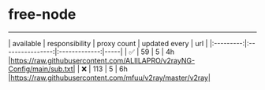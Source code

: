 # free-node

---

| available | responsibility | proxy count | updated every | url |
|:---------:|:----------------:|:-------------:|-----|
| ✅ | 59 | 5 | 4h |https://raw.githubusercontent.com/ALIILAPRO/v2rayNG-Config/main/sub.txt|
| ❌ | 113 | 5 |  6h |https://raw.githubusercontent.com/mfuu/v2ray/master/v2ray|
<!-- | ✅ | 0 | 5 | 1d |https://raw.githubusercontent.com/ts-sf/fly/main/v2|
| ✅ | 42 | 5 | 1h |https://raw.githubusercontent.com/aiboboxx/v2rayfree/main/v2|
| ❌ | 0 | 5 | 12h |https://raw.githubusercontent.com/mahsanet/MahsaFreeConfig/refs/heads/main/app/sub.txt|
| ✅ | 3 | 5 | 12h |https://raw.githubusercontent.com/mahsanet/MahsaFreeConfig/refs/heads/main/mtn/sub_1.txt|
| ✅ | 0 | 5 |2h |https://raw.githubusercontent.com/mahsanet/MahsaFreeConfig/refs/heads/main/mtn/sub_2.txt|
| ✅ | 30 | 5 |2h |https://raw.githubusercontent.com/mahsanet/MahsaFreeConfig/refs/heads/main/mtn/sub_3.txt|
| ✅ | 0 | 5 | 4h |https://raw.githubusercontent.com/mahsanet/MahsaFreeConfig/refs/heads/main/mtn/sub_4.txt|
| ✅ | 30 | 5 | idk |https://raw.githubusercontent.com/yebekhe/vpn-fail/refs/heads/main/sub-link|
| ✅ | 5049 | 5 | 2h |https://raw.githubusercontent.com/Surfboardv2ray/TGParse/main/splitted/mixed|
| ✅ | 637 | 5 | 2h |https://raw.githubusercontent.com/itsyebekhe/PSG/main/lite/subscriptions/xray/normal/mix|
| ✅ | 98 | 5 | 2h |https://raw.githubusercontent.com/HosseinKoofi/GO_V2rayCollector/main/mixed_iran.txt|
| ✅ | 181 | 5 | 2h |https://raw.githubusercontent.com/arshiacomplus/v2rayExtractor/refs/heads/main/mix/sub.html|
| ✅ | 0 | 5 | 8h |https://raw.githubusercontent.com/Rayan-Config/C-Sub/refs/heads/main/configs/proxy.txt|
| ✅ | 200 | 5 | idk |https://raw.githubusercontent.com/mahdibland/ShadowsocksAggregator/master/Eternity.txt|
| ✅ | 2 | 5 | 1h |https://raw.githubusercontent.com/Everyday-VPN/Everyday-VPN/main/subscription/main.txt|
| ✅ | 167 | 5 | 1h |https://raw.githubusercontent.com/MahsaNetConfigTopic/config/refs/heads/main/xray_final.txt|
| ✅ | 0 | 1h |https://raw.githubusercontent.com/tbbatbb/Proxy/master/dist/v2ray.config.txt| -->
